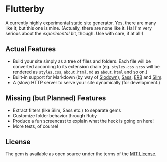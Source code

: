 # Flutterby

A currently highly experimental static site generator. Yes, there are many like it;
but this one is mine. (Actually, there are none like it. Ha! I'm very serious about
the _experimental_ bit, though. Use with care, if at all!)


## Actual Features

- Build your site simply as a tree of files and folders. Each file will be converted according to its extension chain (eg. `styles.css.scss` will be rendered as `styles.css`, `about.html.md` as `about.html` and so on.)
- Built-in support for Markdown (by way of [Slodown](https://github.com/hmans/slodown)), [Sass](https://github.com/sass/sass), [ERB](http://ruby-doc.org/stdlib-2.4.0/libdoc/erb/rdoc/ERB.html) and [Slim](http://slim-lang.com/).
- A (slow) HTTP server to serve your site dynamically (for development.)


## Missing (but Planned) Features

- Extract filters (like Slim, Sass etc.) to separate gems
- Customize folder behavior through Ruby
- Produce a fun screencast to explain what the heck is going on here!
- More tests, of course!


## License

The gem is available as open source under the terms of the [MIT License](http://opensource.org/licenses/MIT).
